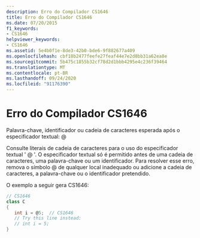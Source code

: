 ```yaml
---
description: Erro do Compilador CS1646
title: Erro do Compilador CS1646
ms.date: 07/20/2015
f1_keywords:
- CS1646
helpviewer_keywords:
- CS1646
ms.assetid: 5e4b0f1e-8de3-42b0-bde6-9f882677a409
ms.openlocfilehash: cbf18b2477feefe27feaf44e7e2d8bb31a62ea8e
ms.sourcegitcommit: 5b475c1855b32cf78d2d1bbb4295e4c236f39464
ms.translationtype: MT
ms.contentlocale: pt-BR
ms.lasthandoff: 09/24/2020
ms.locfileid: "91176390"
---
```

# <a name="compiler-error-cs1646"></a>Erro do Compilador CS1646

Palavra-chave, identificador ou cadeia de caracteres esperada após o especificador textual: \@  
  
 Consulte literais de cadeia de caracteres para o uso do especificador textual ' \@ '. O especificador textual só é permitido antes de uma cadeia de caracteres, uma palavra-chave ou um identificador. Para resolver esse erro, remova o símbolo @ de qualquer local inadequado ou adicione a cadeia de caracteres, a palavra-chave ou o identificador pretendido.  
  
 O exemplo a seguir gera CS1646:  
  
```csharp  
// CS1646  
class C  
{  
   int i = @5;  // CS1646  
   // Try this line instead:  
   // int i = 5;  
}  
```

